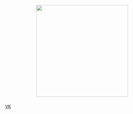 <div id="header" align="center">
  <img src="https://media.giphy.com/media/MWRiRARGbMKBnErBHX/giphy.gif" width="300"/>
</div>

### 
[VK](https://vk.com/begi_bratishka)
